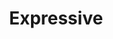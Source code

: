 ---
codehost: https://github.com/zendframework/zend-expressive
logohandle: getexpressive
sort: getexpressive
title: Expressive
twitter: https://x.com/zfdevteam
website: https://getexpressive.org/
---
